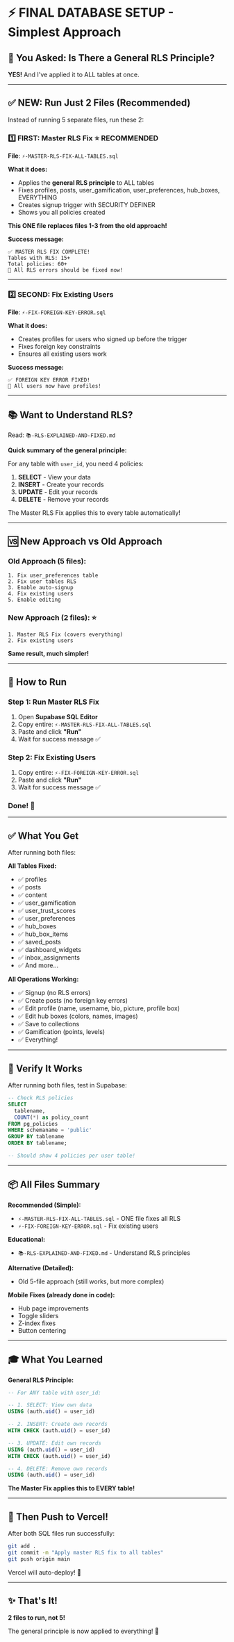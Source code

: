 # ⚡ FINAL DATABASE SETUP - Simplest Approach

## 🎯 **You Asked: Is There a General RLS Principle?**

**YES!** And I've applied it to ALL tables at once.

---

## ✅ **NEW: Run Just 2 Files (Recommended)**

Instead of running 5 separate files, run these 2:

### **1️⃣ FIRST: Master RLS Fix** ⭐ **RECOMMENDED**

**File**: `⚡-MASTER-RLS-FIX-ALL-TABLES.sql`

**What it does:**
- Applies the **general RLS principle** to ALL tables
- Fixes profiles, posts, user_gamification, user_preferences, hub_boxes, EVERYTHING
- Creates signup trigger with SECURITY DEFINER
- Shows you all policies created

**This ONE file replaces files 1-3 from the old approach!**

**Success message:**
```
✅ MASTER RLS FIX COMPLETE!
Tables with RLS: 15+
Total policies: 60+
🎉 All RLS errors should be fixed now!
```

---

### **2️⃣ SECOND: Fix Existing Users**

**File**: `⚡-FIX-FOREIGN-KEY-ERROR.sql`

**What it does:**
- Creates profiles for users who signed up before the trigger
- Fixes foreign key constraints
- Ensures all existing users work

**Success message:**
```
✅ FOREIGN KEY ERROR FIXED!
🎉 All users now have profiles!
```

---

## 📚 **Want to Understand RLS?**

Read: `📚-RLS-EXPLAINED-AND-FIXED.md`

**Quick summary of the general principle:**

For any table with `user_id`, you need 4 policies:
1. **SELECT** - View your data
2. **INSERT** - Create your records
3. **UPDATE** - Edit your records
4. **DELETE** - Remove your records

The Master RLS Fix applies this to every table automatically!

---

## 🆚 **New Approach vs Old Approach**

### Old Approach (5 files):
```
1. Fix user_preferences table
2. Fix user tables RLS
3. Enable auto-signup
4. Fix existing users
5. Enable editing
```

### New Approach (2 files): ⭐
```
1. Master RLS Fix (covers everything)
2. Fix existing users
```

**Same result, much simpler!**

---

## 🚀 **How to Run**

### Step 1: Run Master RLS Fix
1. Open **Supabase SQL Editor**
2. Copy entire: `⚡-MASTER-RLS-FIX-ALL-TABLES.sql`
3. Paste and click **"Run"**
4. Wait for success message ✅

### Step 2: Fix Existing Users
1. Copy entire: `⚡-FIX-FOREIGN-KEY-ERROR.sql`
2. Paste and click **"Run"**
3. Wait for success message ✅

### Done! 🎉

---

## ✅ **What You Get**

After running both files:

**All Tables Fixed:**
- ✅ profiles
- ✅ posts
- ✅ content
- ✅ user_gamification
- ✅ user_trust_scores
- ✅ user_preferences
- ✅ hub_boxes
- ✅ hub_box_items
- ✅ saved_posts
- ✅ dashboard_widgets
- ✅ inbox_assignments
- ✅ And more...

**All Operations Working:**
- ✅ Signup (no RLS errors)
- ✅ Create posts (no foreign key errors)
- ✅ Edit profile (name, username, bio, picture, profile box)
- ✅ Edit hub boxes (colors, names, images)
- ✅ Save to collections
- ✅ Gamification (points, levels)
- ✅ Everything!

---

## 🧪 **Verify It Works**

After running both files, test in Supabase:

```sql
-- Check RLS policies
SELECT 
  tablename,
  COUNT(*) as policy_count
FROM pg_policies
WHERE schemaname = 'public'
GROUP BY tablename
ORDER BY tablename;

-- Should show 4 policies per user table!
```

---

## 📦 **All Files Summary**

**Recommended (Simple):**
- `⚡-MASTER-RLS-FIX-ALL-TABLES.sql` - ONE file fixes all RLS
- `⚡-FIX-FOREIGN-KEY-ERROR.sql` - Fix existing users

**Educational:**
- `📚-RLS-EXPLAINED-AND-FIXED.md` - Understand RLS principles

**Alternative (Detailed):**
- Old 5-file approach (still works, but more complex)

**Mobile Fixes (already done in code):**
- Hub page improvements
- Toggle sliders
- Z-index fixes
- Button centering

---

## 🎓 **What You Learned**

**General RLS Principle:**
```sql
-- For ANY table with user_id:

-- 1. SELECT: View own data
USING (auth.uid() = user_id)

-- 2. INSERT: Create own records
WITH CHECK (auth.uid() = user_id)

-- 3. UPDATE: Edit own records
USING (auth.uid() = user_id)
WITH CHECK (auth.uid() = user_id)

-- 4. DELETE: Remove own records
USING (auth.uid() = user_id)
```

**The Master Fix applies this to EVERY table!**

---

## 🚀 **Then Push to Vercel!**

After both SQL files run successfully:

```bash
git add .
git commit -m "Apply master RLS fix to all tables"
git push origin main
```

Vercel will auto-deploy! 🎉

---

## ✨ **That's It!**

**2 files to run, not 5!**

The general principle is now applied to everything! 🚀

